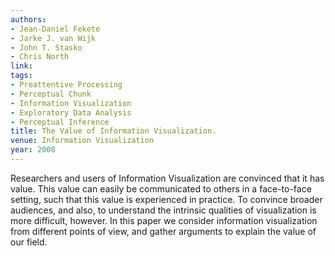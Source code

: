 ```yaml
---
authors:
- Jean-Daniel Fekete
- Jarke J. van Wijk
- John T. Stasko
- Chris North
link:
tags:
- Preattentive Processing
- Perceptual Chunk
- Information Visualization
- Exploratory Data Analysis
- Perceptual Inference
title: The Value of Information Visualization.
venue: Information Visualization
year: 2008
---
```

Researchers and users of Information Visualization are convinced that it has value. This value can easily be communicated to others in a face-to-face setting, such that this value is experienced in practice. To convince broader audiences, and also, to understand the intrinsic qualities of visualization is more difficult, however. In this paper we consider information visualization from different points of view, and gather arguments to explain the value of our field.